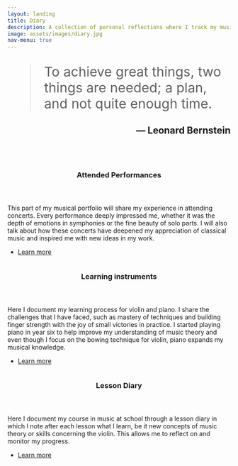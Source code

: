 ```yaml
---
layout: landing
title: Diary
description: A collection of personal reflections where I track my musical growth and share insights, backed by real examples of my progress along the way
image: assets/images/diary.jpg
nav-menu: true
---
```


<!-- Main -->
<div id="main">

<!-- One -->
<section id="one">
	<div class="inner">
		<blockquote style="font-size:30px; margin-bottom: 10px; padding-left: 30px;">To achieve great things, two things are needed; a plan, and not quite enough time.</blockquote>
<header style="text-align: right; margin-top: 0px;">
			<h2>— Leonard Bernstein</h2>
		</header>
	</div>
</section>

<!-- Two -->
<section id="two" class="spotlights">
	<section>
		<a href="diary/attended_performances.html" class="image">
			<img src="{% link assets/images/graz_operahouse.jpg %}" alt="" data-position="center center" />
		</a>
		<div class="content">
			<div class="inner">
				<header class="major">
					<h3>Attended Performances</h3>
				</header>
				<p>This part of my musical portfolio will share my experience in attending concerts. Every performance deeply impressed me, whether it was the depth of emotions in symphonies or the fine beauty of solo parts. I will also talk about how these concerts have deepened my appreciation of classical music and inspired me with new ideas in my work.</p>
				<ul class="actions">
					<li><a href="diary/attended_performances_index.html" class="button">Learn more</a></li>
				</ul>
			</div>
		</div>
	</section>
	<section>
		<a href="diary/learning_instruments.html" class="image">
			<img src="{% link assets/images/instruments.jpg %}" alt="" data-position="top center" />
		</a>
		<div class="content">
			<div class="inner">
				<header class="major">
					<h3>Learning instruments</h3>
				</header>
				<p>Here I document my learning process for violin and piano. I share the challenges that I have faced, such as mastery of techniques and building finger strength with the joy of small victories in practice. I started playing piano in year six to help improve my understanding of music theory and even though I focus on the bowing technique for violin, piano expands my musical knowledge.</p>
				<ul class="actions">
					<li><a href="diary/learning_instruments.html" class="button">Learn more</a></li>
				</ul>
			</div>
		</div>
	</section>
	<section>
		<a href="diary/lesson_diary.html" class="image">
			<img src="{% link assets/images/classroom.jpg %}" alt="" data-position="25% 25%" />
		</a>
		<div class="content">
			<div class="inner">
				<header class="major">
					<h3>Lesson Diary</h3>
				</header>
				<p>Here I document my course in music at school through a lesson diary in which I note after each lesson what I learn, be it new concepts of music theory or skills concerning the violin. This allows me to reflect on and monitor my progress.</p>
				<ul class="actions">
					<li><a href="diary/lesson_diary.html" class="button">Learn more</a></li>
				</ul>
			</div>
		</div>
	</section>
</section>

</div>
